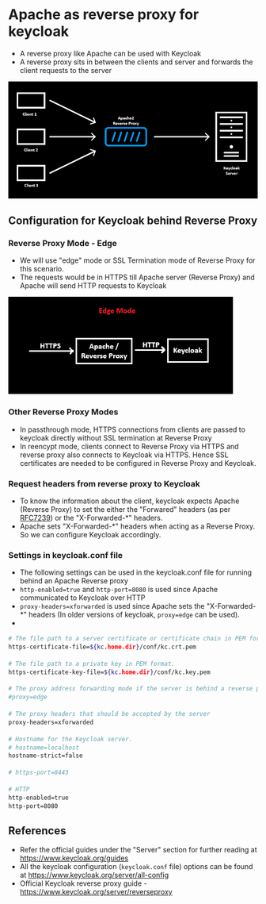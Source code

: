 
# Apache as reverse proxy for keycloak 

* A reverse proxy like Apache can be used with Keycloak
* A reverse proxy sits in between the clients and server and forwards the client requests to the server

![keycloak_apache_architecture.png](https://github.com/nagasudhirpulla/taming_python/blob/master/blog/skills/assets/img/keycloak_apache_architecture.png?raw=true?raw=true)

## Configuration for Keycloak behind Reverse Proxy

### Reverse Proxy Mode - Edge
* We will use "edge" mode or SSL Termination mode of Reverse Proxy for this scenario.
* The requests would be in HTTPS till Apache server (Reverse Proxy) and Apache will send HTTP requests to Keycloak

![keycloak_edge_mode_proxy.png](https://github.com/nagasudhirpulla/taming_python/blob/master/blog/skills/assets/img/keycloak_edge_mode_proxy.png?raw=true)
### Other Reverse Proxy Modes
* In passthrough mode, HTTPS connections from clients are passed to keycloak directly without SSL termination at Reverse Proxy
* In reencypt mode, clients connect to Reverse Proxy via HTTPS and reverse proxy also connects to Keycloak via HTTPS. Hence SSL certificates are needed to be configured in Reverse Proxy and Keycloak.

### Request headers from reverse proxy to Keycloak
* To know the information about the client, keycloak expects Apache (Reverse Proxy) to set the either the "Forwared" headers (as per [RFC7239](https://www.rfc-editor.org/rfc/rfc7239.html)) or the "X-Forwarded-*" headers.
* Apache sets "X-Forwarded-*" headers when acting as a Reverse Proxy. So we can configure Keycloak accordingly.

### Settings in keycloak.conf file
* The following settings can be used in the keycloak.conf file for running behind an Apache Reverse proxy
* `http-enabled=true` and `http-port=8080` is used since Apache communicated to Keycloak over HTTP
* `proxy-headers=xforwarded` is used since Apache sets the "X-Forwarded-*" headers (In older versions of keycloak, `proxy=edge` can be used).
* 

```bash
# The file path to a server certificate or certificate chain in PEM format.
https-certificate-file=${kc.home.dir}/conf/kc.crt.pem

# The file path to a private key in PEM format.
https-certificate-key-file=${kc.home.dir}/conf/kc.key.pem

# The proxy address forwarding mode if the server is behind a reverse proxy.
#proxy=edge

# The proxy headers that should be accepted by the server
proxy-headers=xforwarded

# Hostname for the Keycloak server.
# hostname=localhost
hostname-strict=false

# https-port=8443

# HTTP
http-enabled=true
http-port=8080
```



## References
* Refer the official guides under the "Server" section for further reading at https://www.keycloak.org/guides
* All the keycloak configuration (`keycloak.conf` file) options can be found at https://www.keycloak.org/server/all-config 
* Official Keycloak reverse proxy guide - https://www.keycloak.org/server/reverseproxy
<!--stackedit_data:
eyJoaXN0b3J5IjpbLTE1NjA1NTk4MzksLTQ2NDU5NDYxOSwxMD
kwODI0NzYzLC0xMzM0MTUxNjAsLTI0NzQ2Mjg1MSwxNjQ1OTMw
ODgwLC04NDg3MjkwNjMsMTQ0OTYwMTEyNCwtODEzMDk3MDM1LC
0xNzc4MDU1NTEyXX0=
-->